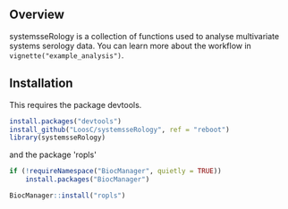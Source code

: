 
## Overview

systemsseRology is a collection of functions used to analyse
multivariate systems serology data. You can learn more about the
workflow in `vignette("example_analysis")`.

## Installation

This requires the package devtools.

``` r
install.packages("devtools")
install_github("LoosC/systemsseRology", ref = "reboot")
library(systemsseRology)
```
and the package 'ropls'

``` r
if (!requireNamespace("BiocManager", quietly = TRUE))
    install.packages("BiocManager")

BiocManager::install("ropls")
```
